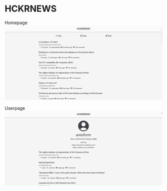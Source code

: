 # HCKRNEWS

Homepage
![Homepage](screenshots/homepage.png "Homepage")

Userpage
![Userpage](screenshots/userpage.png "Userpage")
